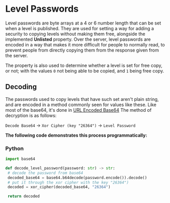 # Level Passwords

Level passwords are byte arrays at a 4 or 6 number length that can be set when a level is published. They are used for setting a way for adding a security to copying levels without making them free, alongside the implemented **Unlisted** property. Over the server, level passwords are encoded in a way that makes it more difficult for people to normally read, to prevent people from directly copying them from the response given from the server.

The property is also used to determine whether a level is set for free copy, or not; with the values `0` not being able to be copied, and `1` being free copy.

## Decoding

The passwords used to copy levels that have such set aren't plain string, and are encoded in a method commonly seen for values like these. Like most of the base64, it's done in [URL Encoded Base64](/topics/encryption/base64.md) The method of decryption is as follows:

`Decode Base64` -> `Xor Cipher (key "26364")` -> `Level Password`

**The following code demonstrates this process programmatically:**

<!-- tabs:start -->

### **Python**

```py
import base64

def decode_level_password(password: str) -> str:
 # decode the password from base64
 decoded_base64 = base64.b64decode(password.encode()).decode()
 # put it through the xor cipher with the key "26364")
 decoded = xor_cipher(decoded_base64, "26364")

 return decoded
```

<!-- tabs:end -->
